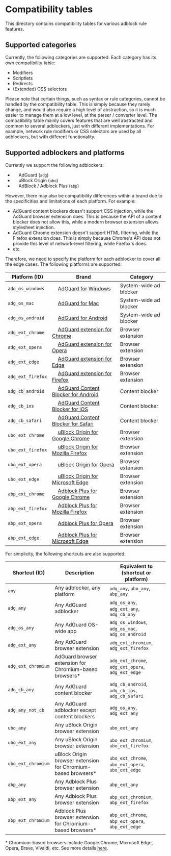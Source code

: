 # Compatibility tables

This directory contains compatibility tables for various adblock rule features.

## Supported categories

Currently, the following categories are supported. Each category has its own compatibility table:

- Modifiers
- Scriptlets
- Redirects
- (Extended) CSS selectors

Please note that certain things, such as syntax or rule categories, cannot be handled by the compatibility table. This is simply because they rarely change, and would also require a high level of abstraction, so it is much easier to manage them at a low level, at the parser / converter level. The compatibility table mainly covers features that are well abstracted and common to several adblockers, just with different implementations. For example, network rule modifiers or CSS selectors are used by all adblockers, but with different functionality.

## Supported adblockers and platforms

Currently we support the following adblockers:

- <img src="https://cdn.adguard.com/website/github.com/AGLint/adg_logo.svg" width="14px"> AdGuard (`adg`)
- <img src="https://cdn.adguard.com/website/github.com/AGLint/ubo_logo.svg" width="14px"> uBlock Origin (`ubo`)
- <img src="https://cdn.adguard.com/website/github.com/AGLint/abp_logo.svg" width="14px"> AdBlock / Adblock Plus (`abp`)

However, there may also be compatibility differences within a brand due to the specificities and limitations of each platform. For example:

- AdGuard content blockers doesn't support CSS injection, while the AdGuard browser extension does. This is because the API of a content blocker does not allow this, while a modern browser extension allows stylesheet injection.
- AdGuard Chrome extension doesn't support HTML filtering, while the Firefox extension does. This is simply because Chrome's API does not provide this level of network-level filtering, while Firefox's does.
- etc.

Therefore, we need to specify the platform for each adblocker to cover all the edge cases. The following platforms are supported:

| Platform (ID) | Brand | Category |
| --- | --- | --- |
 `adg_os_windows` | <img src="https://cdn.adguard.com/website/github.com/AGLint/adg_logo.svg" width="14px"> [AdGuard for Windows](https://adguard.com/adguard-windows/overview.html) | System-wide ad blocker |
`adg_os_mac` | <img src="https://cdn.adguard.com/website/github.com/AGLint/adg_logo.svg" width="14px"> [AdGuard for Mac](https://adguard.com/adguard-mac/overview.html) | System-wide ad blocker |
`adg_os_android` | <img src="https://cdn.adguard.com/website/github.com/AGLint/adg_logo.svg" width="14px"> [AdGuard for Android](https://adguard.com/adguard-android/overview.html) | System-wide ad blocker |
`adg_ext_chrome` | <img src="https://cdn.adguard.com/website/github.com/AGLint/adg_logo.svg" width="14px"> [AdGuard extension for Chrome](https://adguard.com/adguard-browser-extension/chrome/overview.html) | Browser extension |
`adg_ext_opera` | <img src="https://cdn.adguard.com/website/github.com/AGLint/adg_logo.svg" width="14px"> [AdGuard extension for Opera](https://adguard.com/adguard-browser-extension/opera/overview.html) | Browser extension |
`adg_ext_edge` | <img src="https://cdn.adguard.com/website/github.com/AGLint/adg_logo.svg" width="14px"> [AdGuard extension for Edge](https://adguard.com/adguard-browser-extension/edge/overview.html) | Browser extension |
`adg_ext_firefox` | <img src="https://cdn.adguard.com/website/github.com/AGLint/adg_logo.svg" width="14px"> [AdGuard extension for Firefox](https://adguard.com/adguard-browser-extension/firefox/overview.html) | Browser extension |
`adg_cb_android` | <img src="https://cdn.adguard.com/website/github.com/AGLint/adg_logo.svg" width="14px"> [AdGuard Content Blocker for Android](https://adguard.com/adguard-content-blocker/overview.html) | Content blocker |
`adg_cb_ios` | <img src="https://cdn.adguard.com/website/github.com/AGLint/adg_logo.svg" width="14px"> [AdGuard Content Blocker for iOS](https://adguard.com/adguard-ios/overview.html) | Content blocker |
`adg_cb_safari` | <img src="https://cdn.adguard.com/website/github.com/AGLint/adg_logo.svg" width="14px"> [AdGuard Content Blocker for Safari](https://adguard.com/adguard-safari/overview.html) | Content blocker |
`ubo_ext_chrome` | <img src="https://cdn.adguard.com/website/github.com/AGLint/ubo_logo.svg" width="14px"> [uBlock Origin for Google Chrome](https://chrome.google.com/webstore/detail/ublock-origin/cjpalhdlnbpafiamejdnhcphjbkeiagm) | Browser extension |
`ubo_ext_firefox` | <img src="https://cdn.adguard.com/website/github.com/AGLint/ubo_logo.svg" width="14px"> [uBlock Origin for Mozilla Firefox](https://addons.mozilla.org/addon/ublock-origin/) | Browser extension |
`ubo_ext_opera` | <img src="https://cdn.adguard.com/website/github.com/AGLint/ubo_logo.svg" width="14px"> [uBlock Origin for Opera](https://addons.opera.com/extensions/details/ublock/) | Browser extension |
`ubo_ext_edge` | <img src="https://cdn.adguard.com/website/github.com/AGLint/ubo_logo.svg" width="14px"> [uBlock Origin for Microsoft Edge](https://microsoftedge.microsoft.com/addons/detail/ublock-origin/odfafepnkmbhccpbejgmiehpchacaeak) | Browser extension |
`abp_ext_chrome` | <img src="https://cdn.adguard.com/website/github.com/AGLint/abp_logo.svg" width="14px"> [Adblock Plus for Google Chrome](https://chrome.google.com/webstore/detail/cfhdojbkjhnklbpkdaibdccddilifddb) | Browser extension |
`abp_ext_firefox` | <img src="https://cdn.adguard.com/website/github.com/AGLint/abp_logo.svg" width="14px"> [Adblock Plus for Mozilla Firefox](https://eyeo.to/adblockplus/firefox_install/) | Browser extension |
`abp_ext_opera` | <img src="https://cdn.adguard.com/website/github.com/AGLint/abp_logo.svg" width="14px"> [Adblock Plus for Opera](https://eyeo.to/adblockplus/opera_install/) | Browser extension |
`abp_ext_edge` | <img src="https://cdn.adguard.com/website/github.com/AGLint/abp_logo.svg" width="14px"> [Adblock Plus for Microsoft Edge](https://eyeo.to/adblockplus/edge_install/) | Browser extension |

For simplicity, the following shortcuts are also supported:

| Shortcut (ID) | Description | Equivalent to (shortcut or platform) |
| --- | --- | --- |
| `any` | Any adblocker, any platform | `adg_any`, `ubo_any`, `abp_any` |
| `adg_any` | Any AdGuard adblocker | `adg_os_any`, `adg_ext_any`, `adg_cb_any` |
| `adg_os_any` | Any AdGuard OS-wide app | `adg_os_windows`, `adg_os_mac`, `adg_os_android` |
| `adg_ext_any` | Any AdGuard browser extension | `adg_ext_chromium`, `adg_ext_firefox` |
| `adg_ext_chromium` | AdGuard browser extension for Chromium-based browsers\* | `adg_ext_chrome`, `adg_ext_opera`, `adg_ext_edge` |
| `adg_cb_any` | Any AdGuard content blocker | `adg_cb_android`, `adg_cb_ios`, `adg_cb_safari` |
| `adg_any_not_cb` | Any AdGuard adblocker except content blockers | `adg_os_any`, `adg_ext_any` |
| `ubo_any` | Any uBlock Origin browser extension | `ubo_ext_any` |
| `ubo_ext_any` | Any uBlock Origin browser extension | `ubo_ext_chromium`, `ubo_ext_firefox` |
| `ubo_ext_chromium` | uBlock Origin browser extension for Chromium-based browsers\* | `ubo_ext_chrome`, `ubo_ext_opera`, `ubo_ext_edge` |
| `abp_any` | Any Adblock Plus browser extension | `abp_ext_any` |
| `abp_ext_any` | Any Adblock Plus browser extension | `abp_ext_chromium`, `abp_ext_firefox` |
| `abp_ext_chromium` | Adblock Plus browser extension for Chromium-based browsers\* | `abp_ext_chrome`, `abp_ext_opera`, `abp_ext_edge` |

\* Chromium-based browsers include Google Chrome, Microsoft Edge, Opera, Brave, Vivaldi, etc. See more details [here](https://en.wikipedia.org/wiki/Chromium_(web_browser)).
